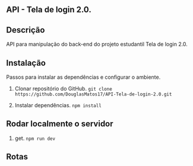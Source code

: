 ## API - Tela de login 2.0.

## Descrição
API para manipulação do back-end do projeto estudantil Tela de login 2.0.

## Instalação
Passos para instalar as dependências e configurar o ambiente.

1. Clonar repositório do GitHub.
    ``git clone https://github.com/DouglasMatos17/API-Tela-de-login-2.0.git``

2. Instalar dependências.
    ``npm install``

## Rodar localmente o servidor 
1. get.
    ``npm run dev``

## Rotas

